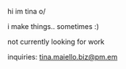 hi im tina o/

i make things.. sometimes :)

not currently looking for work

inquiries: tina.maiello.biz@pm.em
